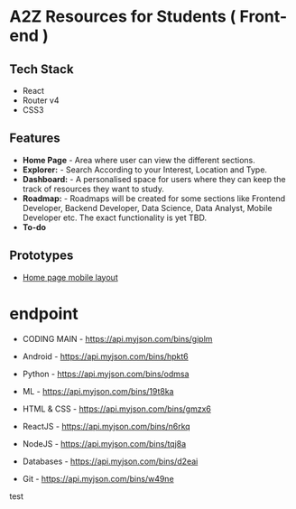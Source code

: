 # A2Z Resources for Students ( Front-end ) 


## Tech Stack 
- React
- Router v4
- CSS3

## Features
- **Home Page** - Area where user can view the different sections. 
- **Explorer:** - Search According to your Interest, Location and Type.
- **Dashboard:** - A personalised space for users where they can keep the track of resources they want to study.
- **Roadmap:** - Roadmaps will be created for some sections like Frontend Developer, Backend Developer, Data Science, Data 
                 Analyst, Mobile Developer etc. The exact functionality is yet TBD.
- **To-do**

## Prototypes
- [Home page mobile layout](https://www.figma.com/proto/VfVtvA8BzVXmDcCGCgj2kR2k/MockUp-Page-1-Mobile-v1.0?node-id=3%3A2&scaling=scale-down)

# endpoint 

- CODING MAIN - https://api.myjson.com/bins/giplm

- Android - https://api.myjson.com/bins/hpkt6

- Python - https://api.myjson.com/bins/odmsa

- ML - https://api.myjson.com/bins/19t8ka

- HTML & CSS - https://api.myjson.com/bins/gmzx6

- ReactJS - https://api.myjson.com/bins/n6rkq

- NodeJS - https://api.myjson.com/bins/tqj8a

- Databases - https://api.myjson.com/bins/d2eai

- Git - https://api.myjson.com/bins/w49ne


test
